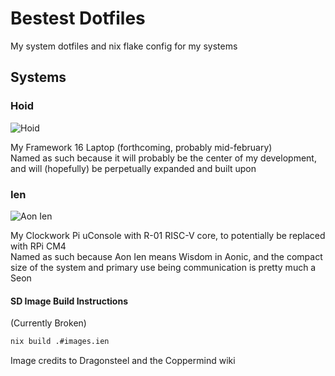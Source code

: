 # Bestest Dotfiles

My system dotfiles and nix flake config for my systems

## Systems

### Hoid

![Hoid](https://coppermind.net/w/images/HoidPromo.jpg)

My Framework 16 Laptop (forthcoming, probably mid-february)  
Named as such because it will probably be the center of my development, and will (hopefully) be perpetually expanded and built upon

### Ien

![Aon Ien](https://coppermind.net/w/images/Aon_Ien.svg)

My Clockwork Pi uConsole with R-01 RISC-V core, to potentially be replaced with RPi CM4  
Named as such because Aon Ien means Wisdom in Aonic, and the compact size of the system and primary use being communication is pretty much a Seon

#### SD Image Build Instructions
(Currently Broken)
```bash
nix build .#images.ien
```

Image credits to Dragonsteel and the Coppermind wiki
